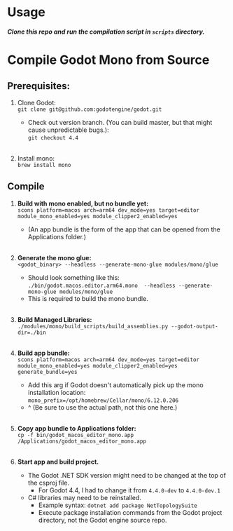 # Usage

***Clone this repo and run the compilation script in `scripts` directory.***

# Compile Godot Mono from Source

## Prerequisites:
1. Clone Godot: \
```git clone git@github.com:godotengine/godot.git```
   - Check out version branch.  (You can build master, but that might cause unpredictable bugs.):\
   ```git checkout 4.4```<br><br>

1. Install mono:\
```brew install mono```

## Compile

1. **Build with mono enabled, but no bundle yet:**\
```scons platform=macos arch=arm64 dev_mode=yes target=editor module_mono_enabled=yes module_clipper2_enabled=yes```
    - (An app bundle is the form of the app that can be opened from the Applications folder.)<br><br>

1. **Generate the mono glue:**\
```<godot_binary> --headless --generate-mono-glue modules/mono/glue```
   - Should look something like this:\
   ```./bin/godot.macos.editor.arm64.mono  --headless --generate-mono-glue modules/mono/glue```
   - This is required to build the mono bundle.<br><br>

1. **Build Managed Libraries:**\
```./modules/mono/build_scripts/build_assemblies.py --godot-output-dir=./bin```<br><br>

1. **Build app bundle:**\
```scons platform=macos arch=arm64 dev_mode=yes target=editor module_mono_enabled=yes module_clipper2_enabled=yes generate_bundle=yes```
   - Add this arg if Godot doesn't automatically pick up the mono installation location:\
   ```mono_prefix=/opt/homebrew/Cellar/mono/6.12.0.206```
   - ^ (Be sure to use the actual path, not this one here.)<br><br>

1. **Copy app bundle to Applications folder:**\
   ```cp -f bin/godot_macos_editor_mono.app /Applications/godot_macos_editor_mono.app```<br><br>

1. **Start app and build project.**
   - The Godot .NET SDK version might need to be changed at the top of the csproj file.
     - For Godot 4.4, I had to change it from ```4.4.0-dev``` to ```4.4.0-dev.1```
   - C# libraries may need to be reinstalled. 
     - Example syntax: ```dotnet add package NetTopologySuite```
     - Execute package installation commands from the Godot project directory, not the Godot engine source repo.
